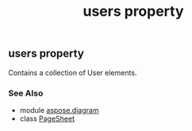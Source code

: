 ﻿---
title: users property
second_title: Aspose.Diagram for Python via .NET API References
description: 
type: docs
weight: 230
url: /python-net/aspose.diagram/pagesheet/users/
is_root: false
---

## users property


Contains a collection of User elements.

### See Also
* module [aspose.diagram](../../)
* class [PageSheet](/diagram/python-net/aspose.diagram/pagesheet)

